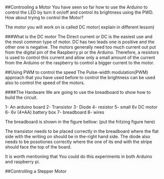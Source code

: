 ##Controoling a Motor 
You have seen so far how to use the Arduino to control the LED by turn it on/off and control its brightness using the PWD. How about trying to control the Motor? 

The motor you will work on is called DC motor( explain in different lesson)

###What is the DC motor 
The Direct current or DC is the easiest use and the most common type of motor. DC has two leads one is positive and the other one is negative. The motors generally need too much current out put from the digital pin of the Raspberry pi or the Arduino. Therefore, a resistors is used to control this current and allow only a small amount of the current from the Arduino or the raspberry to control a bigger current to the motor.


##Using PWM to control the speed
The Pulse-width modulation(PWM) approach that you have used before to control the brightness can be used also to control the speed of the motors. 

####The Hardware 
We are going to use the breadboard to show how to build the circuit. 

1- An arduino board
2- Transistor
3- Diode 
4- resistor
5- small 6v DC motor
6- 6v (4*AA) battery box
7- breadboard
8- wires

The breadboard is shown in the figure bellow:
(put the fritzing figure here)

The transistor needs to be placed correctly in the breadboard where the flat side with the writing on should be in the-right hand side. The diode also needs to be posotiones correctly where the one of its end with the stripe should face the top of the board.


It is worth mentioning that You could do this experiments in both Arduino and raspberry pi.


##Controlling a Stepper Motor


